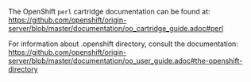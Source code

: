 The OpenShift `perl` cartridge documentation can be found at:
https://github.com/openshift/origin-server/blob/master/documentation/oo_cartridge_guide.adoc#perl

For information about .openshift directory, consult the documentation:
https://github.com/openshift/origin-server/blob/master/documentation/oo_user_guide.adoc#the-openshift-directory
